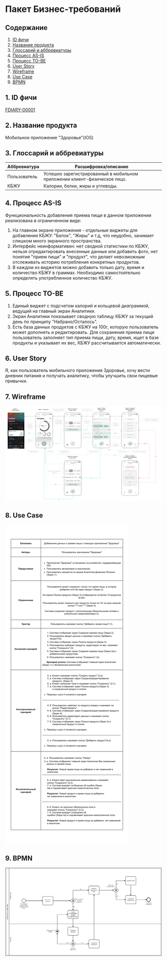 # Пакет Бизнес-требований

## Содержание
1. [ID фичи](#1)
2. [Название продукта](#2)
3. [Глоссарий и аббревиатуры](#3)
4. [Процесс AS-IS](#4)
5. [Процесс TO-BE](#5)
6. [User Story](#6)
7. [Wireframe](#7)
8. [Use Case](#8)
9. [BPMN](#9)



## 1. ID фичи<a id='1'></a>

[FDIARY-00001](https://github.com/abdullahproff/BSA21_1/tree/main/Agafonova_Lisa)

## 2. Название продукта<a id='2'></a>

Мобильное приложение "Здоровье"(IOS)


## 3. Глоссарий и аббревиатуры<a id='3'></a>

| Аббревиатура | Расшифровка/описание |
|---|---|
|Пользователь | Успешно зарегистрированный в мобильном приложении клиент-физическое лицо.|
|КБЖУ | Калории, белки, жиры и углеводы.|

## 4. Процесс AS-IS<a id='4'></a>

Функциональность добавления приема пищи в данном приложении реализована в ограниченном виде:
1. На главном экране приложения - отдельные виджеты для добавления КБЖУ: "Белок", "Жиры" и т.д, что неудобно, занимает слишком много экранного пространства.
2. Интерфейс неинформативен: нет сводной статистики по КБЖУ, нельзя отредактировать внесенные данные или добавить фото, нет понятия "прием пищи" и "продукт", что делает невозможным отслеживать историю потребления конкретных продуктов.
3. В каждом из виджетов можно добавить только дату, время и количество КБЖУ в граммах. Необходимо самостоятельно определять употребленное количество КБЖУ.

## 5. Процесс TO-BE<a id='5'></a>

1. Единый виджет с подсчетом калорий и кольцевой диаграммой, ведущий на главный экран Аналитики.
2. Экран Аналитики показывает сводную таблицу КБЖУ за текущий день по принципу "Набрано/Осталось".
3. Есть база данных продуктов с КБЖУ на 100г, которую пользователь может дополнять и редактировать. Для сохранения приема пищи пользователь заполняет тип приема пищи, дату, время, ищет в базе продукты и указывает их вес, КБЖУ рассчитывается автоматически.

## 6. User Story<a id='6'></a>

Я, как пользователь мобильного приложения Здоровье, хочу вести дневник питания и получать аналитику, чтобы улучшить свои пищевые привычки.

## 7. Wireframe<a id='7'></a>

![Wireframe](https://github.com/abdullahproff/BSA21_1/blob/main/Agafonova_Lisa/02_%20Wireframe.drawio.png?raw=true)

## 8. Use Case<a id='8'></a>

![Use Case](https://github.com/abdullahproff/BSA21_1/blob/main/Agafonova_Lisa/03_Use%20Case.drawio.png?raw=true)

## 9. BPMN<a id='9'></a>

![BPMN](https://github.com/abdullahproff/BSA21_1/blob/main/Agafonova_Lisa/04_BPMN.png?raw=true)


